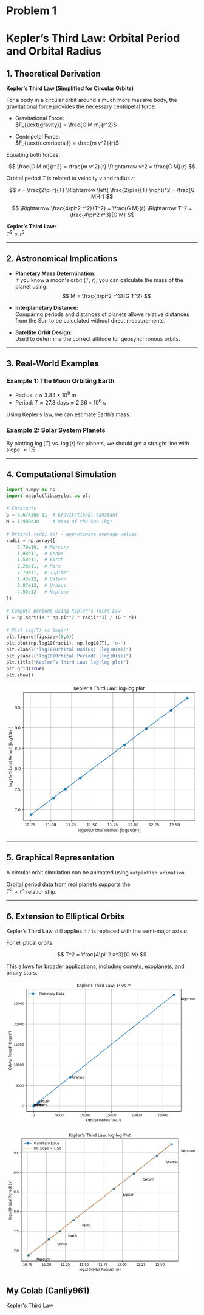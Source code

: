 # Problem 1
# Kepler’s Third Law: Orbital Period and Orbital Radius

## 1. Theoretical Derivation

**Kepler’s Third Law (Simplified for Circular Orbits)**

For a body in a circular orbit around a much more massive body, the gravitational force provides the necessary centripetal force:

- Gravitational Force:  
  $F_{\text{gravity}} = \frac{G M m}{r^2}$

- Centripetal Force:  
  $F_{\text{centripetal}} = \frac{m v^2}{r}$

Equating both forces:

$$
\frac{G M m}{r^2} = \frac{m v^2}{r} \Rightarrow v^2 = \frac{G M}{r}
$$

Orbital period $T$ is related to velocity $v$ and radius $r$:

$$
v = \frac{2\pi r}{T} \Rightarrow \left( \frac{2\pi r}{T} \right)^2 = \frac{G M}{r}
$$

$$
\Rightarrow \frac{4\pi^2 r^2}{T^2} = \frac{G M}{r} \Rightarrow T^2 = \frac{4\pi^2 r^3}{G M}
$$

**Kepler’s Third Law:**  
$T^2 \propto r^3$

---

## 2. Astronomical Implications

- **Planetary Mass Determination:**  
  If you know a moon's orbit ($T$, $r$), you can calculate the mass of the planet using:  
  $$
  M = \frac{4\pi^2 r^3}{G T^2}
  $$

- **Interplanetary Distance:**  
  Comparing periods and distances of planets allows relative distances from the Sun to be calculated without direct measurements.

- **Satellite Orbit Design:**  
  Used to determine the correct altitude for geosynchronous orbits.

---

## 3. Real-World Examples

### Example 1: The Moon Orbiting Earth

- Radius: $r \approx 3.84 \times 10^8 \ \text{m}$  
- Period: $T \approx 27.3 \ \text{days} \approx 2.36 \times 10^6 \ \text{s}$

Using Kepler’s law, we can estimate Earth’s mass.

### Example 2: Solar System Planets

By plotting $\log(T)$ vs. $\log(r)$ for planets, we should get a straight line with slope $\approx 1.5$.

---

## 4. Computational Simulation

```python
import numpy as np
import matplotlib.pyplot as plt

# Constants
G = 6.67430e-11  # Gravitational constant
M = 1.989e30     # Mass of the Sun (kg)

# Orbital radii (m) - approximate average values
radii = np.array([
    5.79e10,  # Mercury
    1.08e11,  # Venus
    1.50e11,  # Earth
    2.28e11,  # Mars
    7.78e11,  # Jupiter
    1.43e12,  # Saturn
    2.87e12,  # Uranus
    4.50e12   # Neptune
])

# Compute periods using Kepler's Third Law
T = np.sqrt((4 * np.pi**2 * radii**3) / (G * M))

# Plot log(T) vs log(r)
plt.figure(figsize=(8,6))
plt.plot(np.log10(radii), np.log10(T), 'o-')
plt.xlabel("log10(Orbital Radius) [log10(m)]")
plt.ylabel("log10(Orbital Period) [log10(s)]")
plt.title("Kepler’s Third Law: log-log plot")
plt.grid(True)
plt.show()
```

![alt text](image.png)

---

## 5. Graphical Representation

A circular orbit simulation can be animated using `matplotlib.animation`.

Orbital period data from real planets supports the  
$T^2 \propto r^3$ relationship.

---

## 6. Extension to Elliptical Orbits

Kepler’s Third Law still applies if $r$ is replaced with the semi-major axis $a$.

For elliptical orbits:

$$
T^2 = \frac{4\pi^2 a^3}{G M}
$$

This allows for broader applications, including comets, exoplanets, and binary stars.

![alt text](image-1.png)

![alt text](image-2.png)

## My Colab (Canliy961)

[Kepler's Third Law](https://colab.research.google.com/drive/1J-SFd_Bao0arPcFZ-G2kJ-pq2pM0nDz4#scrollTo=qAX9SwFgJLUR)
